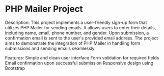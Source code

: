 # PHP Mailer Project
Description:
This project implements a user-friendly sign-up form that utilizes PHP Mailer for sending emails. It allows users to enter their details, including name, email, phone number, and gender. Upon submission, a confirmation email is sent to the user's provided email address. The project aims to demonstrate the integration of PHP Mailer in handling form submissions and sending emails seamlessly.

Features:
Simple and clean user interface
Form validation for required fields
Email confirmation upon successful submission
Responsive design using Bootstrap
